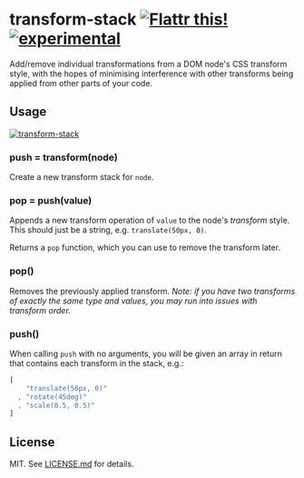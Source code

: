 # transform-stack [![Flattr this!](https://api.flattr.com/button/flattr-badge-large.png)](https://flattr.com/submit/auto?user_id=hughskennedy&url=http://github.com/hughsk/transform-stack&title=transform-stack&description=hughsk/transform-stack%20on%20GitHub&language=en_GB&tags=flattr,github,javascript&category=software)[![experimental](http://hughsk.github.io/stability-badges/dist/experimental.svg)](http://github.com/hughsk/stability-badges) #

Add/remove individual transformations from a DOM node's CSS transform style,
with the hopes of minimising interference with other transforms being applied
from other parts of your code.

## Usage ##

[![transform-stack](https://nodei.co/npm/transform-stack.png?mini=true)](https://nodei.co/npm/transform-stack)

### push = transform(node) ###

Create a new transform stack for `node`.

### pop = push(value) ###

Appends a new transform operation of `value` to the node's *transform* style.
This should just be a string, e.g. `translate(50px, 0)`.

Returns a `pop` function, which you can use to remove the transform later.

### pop() ###

Removes the previously applied transform. *Note: if you have two transforms
of *exactly* the same type and values, you may run into issues with transform
order.*

### push() ###

When calling `push` with no arguments, you will be given an array in return
that contains each transform in the stack, e.g.:

``` javascript
[
    "translate(50px, 0)"
  , "rotate(45deg)"
  , "scale(0.5, 0.5)"
]
```

## License ##

MIT. See [LICENSE.md](http://github.com/hughsk/transform-stack/blob/master/LICENSE.md) for details.
